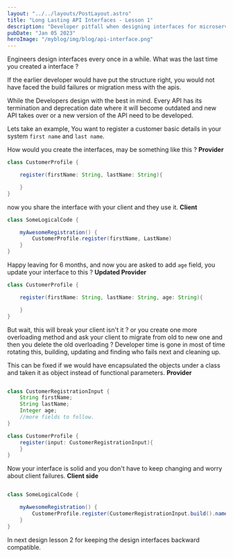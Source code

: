```yaml
---
layout: "../../layouts/PostLayout.astro"
title: "Long Lasting API Interfaces - Lesson 1"
description: "Developer pitfall when designing interfaces for microservices and best Practices, Lesson 1"
pubDate: "Jan 05 2023"
heroImage: "/myblog/img/blog/api-interface.png"
---
```


Engineers design interfaces every once in a while. What was the last time you created a interface ?

If the earlier developer would have put the structure right, you would not have faced the build failures or migration mess with the apis.

While the Developers design with the best in mind. Every API has its termination and deprecation date where it will become outdated and new API takes over or a new version of the API need to be developed.

Lets take an example, You want to register a customer basic details in your system `first name` and `last name`.

How would you create the interfaces, may be something like this  ?
**Provider**

```java
class CustomerProfile { 

    register(firstName: String, lastName: String){

    }
}
```

now you share the interface with your client and they use it.
**Client**

```java
class SomeLogicalCode { 

    myAwesomeRegistration() {
        CustomerProfile.register(firstName, LastName)
    }
}
```

Happy leaving for 6 months, and now you are asked to add `age` field, you update your interface to this ?
**Updated Provider**

```java
class CustomerProfile { 

    register(firstName: String, lastName: String, age: String){

    }
}
```

But wait, this will break your client isn't it ? or you create one more overloading method and ask your client to migrate from old to new one and then you delete the old overloading ? Developer time is gone in most of time rotating this, building, updating and finding who fails next and cleaning up.

This can be fixed if we would have encapsulated the objects under a class and taken it as object instead of functional parameters.
**Provider**

```java

class CustomerRegistrationInput { 
    String firstName;
    String lastName;
    Integer age;
    //more fields to follow.
}

class CustomerProfile { 
    register(input: CustomerRegistrationInput){
    }
}
```

Now your interface is solid and you don't have to keep changing and worry about client failures.
**Client side**

```java

class SomeLogicalCode { 

    myAwesomeRegistration() {
        CustomerProfile.register(CustomerRegistrationInput.build().name("Rajesh").lastname("Patidar").age(3).build())
    }
}
```

In next design lesson 2 for keeping the design interfaces backward compatible.
